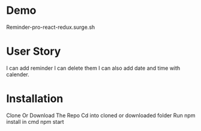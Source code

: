 # Demo
Reminder-pro-react-redux.surge.sh

# User Story 
I can add reminder
I can delete them
I can also add date and time with calender.


# Installation

Clone Or Download The Repo
Cd into cloned or downloaded folder
Run npm install in cmd
npm start

